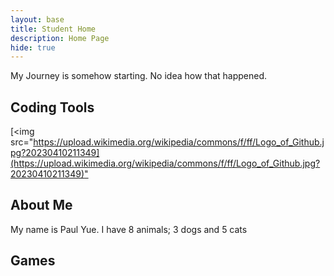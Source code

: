 ```yaml
---
layout: base
title: Student Home 
description: Home Page
hide: true
---
```


My Journey is somehow starting. No idea how that happened.

## Coding Tools

[<img src="[https://upload.wikimedia.org/wikipedia/commons/f/ff/Logo_of_Github.jpg?20230410211349](https://upload.wikimedia.org/wikipedia/commons/f/ff/Logo_of_Github.jpg?20230410211349)" ](https://upload.wikimedia.org/wikipedia/commons/f/ff/Logo_of_Github.jpg?20230410211349)


## About Me
My name is Paul Yue.
I have 8 animals; 3 dogs and 5 cats

## Games
